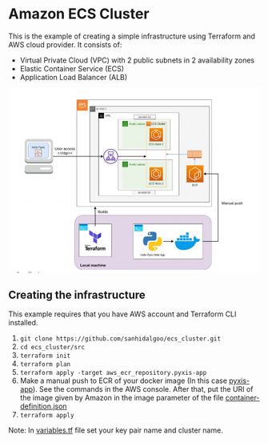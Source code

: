# Amazon ECS Cluster

This is the example of creating a simple infrastructure using Terraform and AWS cloud provider. It consists of:
- Virtual Private Cloud (VPC) with 2 public subnets in 2 availability zones
- Elastic Container Service (ECS)
- Application Load Balancer (ALB)

![](docs/HighLevelArquitecture.png)

## Creating the infrastructure

This example requires that you have AWS account and Terraform CLI installed.

1. `git clone https://github.com/sanhidalgoo/ecs_cluster.git`
2. `cd ecs_cluster/src`
3. `terraform init`
4. `terraform plan`
5. `terraform apply -target aws_ecr_repository.pyxis-app`
6. Make a manual push to ECR of your docker image (In this case [pyxis-app](pyxis-app)). See the commands in the AWS console.
After that, put the URI of the image given by Amazon in the image parameter of the file [container-definition.json](src/container-definition/container-def.json)
7. `terraform apply`

Note: In [variables.tf](src/variables.tf) file set your key pair name and cluster name.
